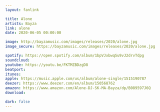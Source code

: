 ```yaml
---
layout: fanlink

title: Alone
artists: Bayza
link: alone
date: 2020-06-05 00:00:00

image: http://bayzamusic.com/images/releases/2020/alone.jpg
image_secure: https://bayzamusic.com/images/releases/2020/alone.jpg

spotify: https://open.spotify.com/album/1bpVJxbwqSu9vJ2drvTdpg
soundcloud: 
youtube: https://youtu.be/FKTMZBDzgD8
beatport: 
itunes: 
apple: https://music.apple.com/us/album/alone-single/1515190787
deezer: https://www.deezer.com/en/album/150568762
amazon: https://www.amazon.com/Alone-DJ-SK-MA-Bayza/dp/B089597J6Q
download: 

dark: false
---
```

